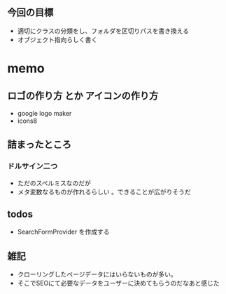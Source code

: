 ## 今回の目標

- 適切にクラスの分類をし、フォルダを区切りパスを書き換える
- オブジェクト指向らしく書く

# memo

## ロゴの作り方 とか アイコンの作り方

- google logo maker
- icons8

## 詰まったところ

### ドルサイン二つ

- ただのスペルミスなのだが
- メタ変数なるものが作れるらしい 。できることが広がりそうだ

## todos

- SearchFormProvider を作成する

## 雑記

- クローリングしたページデータにはいらないものが多い。
- そこでSEOにて必要なデータをユーザーに決めてもらうのだなあと感じた
